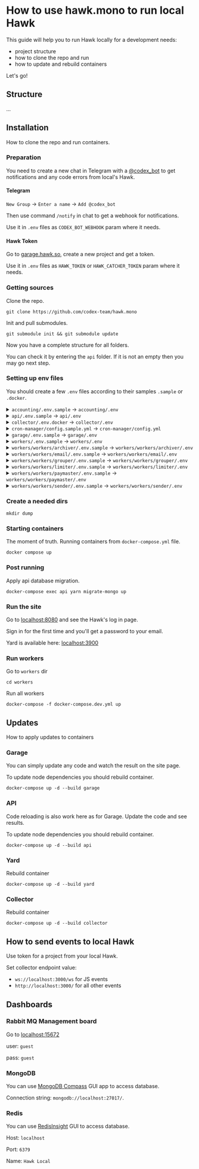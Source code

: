 # How to use hawk.mono to run local Hawk 

This guide will help you to run Hawk locally for a development needs:

- project structure
- how to clone the repo and run
- how to update and rebuild containers

Let's go!

## Structure

...

## Installation

How to clone the repo and run containers.

### Preparation

You need to create a new chat in Telegram with a [@codex_bot](https://t.me/codex_bot)
to get notifications and any code errors from local's Hawk.

#### Telegram

`New Group` -> `Enter a name` -> `Add @codex_bot`

Then use command `/notify` in chat to get a webhook for notifications.

Use it in `.env` files as `CODEX_BOT_WEBHOOK` param where it needs.

#### Hawk Token

Go to [garage.hawk.so](https://garage.hawk.so/), create a new project
and get a token.

Use it in `.env` files as `HAWK_TOKEN` or `HAWK_CATCHER_TOKEN` param where it needs.

### Getting sources

Clone the repo.

```
git clone https://github.com/codex-team/hawk.mono
```

Init and pull submodules.

```
git submodule init && git submodule update
```

Now you have a complete structure for all folders.

You can check it by entering the `api` folder.
If it is not an empty then you may go next step.

### Setting up env files 

You should create a few `.env` files according to their samples `.sample` or `.docker`. 

<details><summary><code>accounting/.env.sample</code> -> <code>accounting/.env</code></summary><p>
- HAWK_CATCHER_TOKEN
</p></details>

<details><summary><code>api/.env.sample</code> -> <code>api/.env</code></summary><p>
To enable email sending from the server use your email keys.

- SMTP_USERNAME=user@hawk.so
- SMTP_PASSWORD=mySecretPwd
- SMTP_SENDER_NAME=Hawk local
- SMTP_SENDER_ADDRESS=user@hawk.so

- HAWK_CATCHER_TOKEN
- TELEGRAM_MAIN_CHAT_URL
- TELEGRAM_MONEY_CHAT_URL
</p></details>

<details><summary><code>collector/.env.docker</code> -> <code>collector/.env</code></summary><p>
- HAWK_TOKEN
- NOTIFY_URL
</p></details>

<details><summary><code>cron-manager/config.sample.yml</code> -> <code>cron-manager/config.yml</code></summary><p>
Just copy the file.
</p></details>

<details><summary><code>garage/.env.sample</code> -> <code>garage/.env</code></summary><p>
- VUE_APP_HAWK_TOKEN
</p></details>

<details><summary><code>workers/.env.sample</code> -> <code>workers/.env</code></summary><p>
- MONGO_ACCOUNTS_DATABASE_URI=mongodb://mongodb:27017/hawk
- MONGO_EVENTS_DATABASE_URI=mongodb://mongodb:27017/hawk_events
- HAWK_CATCHER_TOKEN
- CODEX_BOT_WEBHOOK
</p></details>

<details><summary><code>workers/workers/archiver/.env.sample</code> -> <code>workers/workers/archiver/.env</code></summary><p>
- REPORT_NOTIFY_URL
- REGISTRY_URL=amqp://guest:guest@rabbitmq
</p></details>

<details><summary><code>workers/workers/email/.env.sample</code> -> <code>workers/workers/email/.env</code></summary><p>
- SMTP_USERNAME=user@hawk.so
- SMTP_PASSWORD=mySecretPwd
- SMTP_SENDER_NAME=Hawk local worker
- SMTP_SENDER_ADDRESS=user@hawk.so
</p></details>

<details><summary><code>workers/workers/grouper/.env.sample</code> -> <code>workers/workers/grouper/.env</code></summary><p>
Just copy the file.
</p></details>

<details><summary><code>workers/workers/limiter/.env.sample</code> -> <code>workers/workers/limiter/.env</code></summary><p>
- REPORT_NOTIFY_URL
</p></details>

<details><summary><code>workers/workers/paymaster/.env.sample</code> -> <code>workers/workers/paymaster/.env</code></summary><p>
- REPORT_NOTIFY_URL
</p></details>

<details><summary><code>workers/workers/sender/.env.sample</code> -> <code>workers/workers/sender/.env</code></summary><p>
Just copy the file.
</p></details>


### Create a needed dirs

```
mkdir dump
```

### Starting containers

The moment of truth. Running containers from `docker-compose.yml` file. 

```
docker compose up 
```

### Post running

Apply api database migration.

```
docker-compose exec api yarn migrate-mongo up
```

### Run the site

Go to [localhost:8080](http://localhost:8080/) and see the Hawk's log in page.

Sign in for the first time and you'll get a password to your email.

Yard is available here: [localhost:3900](http://localhost:3900/)

### Run workers

Go to `workers` dir

```
cd workers
```

Run all workers

```
docker-compose -f docker-compose.dev.yml up
```

## Updates

How to apply updates to containers

### Garage

You can simply update any code and watch the result on the site page.

To update node dependencies you should rebuild container.

`docker-compose up -d --build garage`

### API

Code reloading is also work here as for Garage. Update the code and see results.

To update node dependencies you should rebuild container.

`docker-compose up -d --build api`

### Yard

Rebuild container

`docker-compose up -d --build yard`

### Collector

Rebuild container

`docker-compose up -d --build collector`

## How to send events to local Hawk

Use token for a project from your local Hawk.

Set collector endpoint value:

- `ws://localhost:3000/ws` for JS events
- `http://localhost:3000/` for all other events

## Dashboards

### Rabbit MQ Management board

Go to [localhost:15672](http://localhost:15672)

user: `guest`

pass: `guest`

### MongoDB

You can use [MongoDB Compass](https://www.mongodb.com/try/download/compass) GUI app to access database.

Connection string: `mongodb://localhost:27017/`.

### Redis

You can use [RedisInsight](https://redislabs.com/redis-enterprise/redis-insight/) GUI to access database.

Host: `localhost`

Port: `6379`

Name: `Hawk Local`

